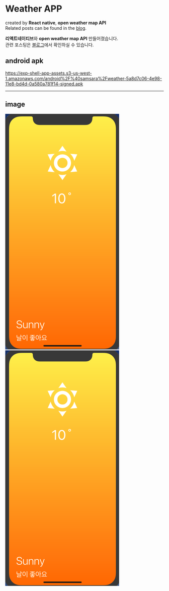 Weather APP
=============
created by __React native__, __open weather map API__   
Related posts can be found in the 
<a href="http://samsara1019.tistory.com/category/%ED%94%84%EB%A1%9C%EC%A0%9D%ED%8A%B8/%5Breact%5Dweather_app" target=_blank>blog</a>.  

**리액트네이티브**와 __open weather map API__ 만들어졌습니다.  
관련 포스팅은 <a href="http://samsara1019.tistory.com/category/%ED%94%84%EB%A1%9C%EC%A0%9D%ED%8A%B8/%5Breact%5Dweather_app" target=_blank>블로그</a>에서 확인하실 수 있습니다.  


android apk
-------------
<https://exp-shell-app-assets.s3-us-west-1.amazonaws.com/android%2F%40samsara%2Fweather-5a8d7c06-4e98-11e8-bd4d-0a580a781f14-signed.apk>

* * *
image
-------------
![Weather APP project](./images/1.png)
![Weather APP project](./images/1.png)